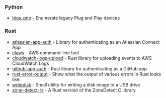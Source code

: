 ### Python
- [bios_pnp](https://github.com/nicholasbishop/bios_pnp) -  Enumerate legacy Plug and Play devices

### Rust
- [atlassian-app-auth](https://github.com/nicholasbishop/atlassian-app-auth) - Library for authenticating as an Atlassian Connect App
- [claws](https://github.com/nicholasbishop/claws) - AWS command-line tool
- [cloudwatch-logs-upload](https://github.com/nicholasbishop/cloudwatch-logs-upload) - Rust library for uploading events to AWS CloudWatch Logs
- [github-app-auth](https://github.com/nicholasbishop/github-app-auth) - Rust library for authenticating as a GitHub app
- [rust-error-output](https://nicholasbishop.github.io/rust-error-output) - Show what the output of various errors in Rust looks like.
- [writedisk](https://github.com/nicholasbishop/writedisk) - Small utility for writing a disk image to a USB drive
- [zone-detect-rs](https://github.com/nicholasbishop/zone-detect-rs) - A Rust version of the ZoneDetect C library
